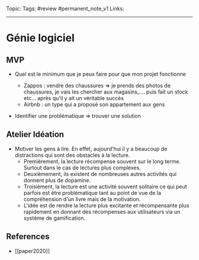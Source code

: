 Topic:
Tags: #review #permanent_note_v1
Links:

---

# Génie logiciel

## MVP

- Quel est le minimum que je peux faire pour que mon projet fonctionne

  - Zappos : vendre des chaussures => je prends des photos de chaussures, je vais les chercher aux magasins,.... puis fait un stock etc... après qu'il y ait un véritable succès
  - Airbnb : un type qui a proposé son appartement aux gens

- Identifier une problématique => trouver une solution

## Atelier Idéation

- Motiver les gens à lire. En effet, aujourd'hui il y a beaucoup de distractions qui sont des obstacles à la lecture.
  - Premièrement, la lecture récompense souvent sur le long terme. Surtout dans le cas de lectures plus complexes.
  - Deuxièmement, ils existent de nombreuses autres activités qui donnent plus de dopamine.
  - Troisièment, la lecture est une activité souvent solitaire ce qui peut parfois est être problématique tant au point de vue de la compréhension d'un livre mais de la motivation.
  - L'idée est de rendre la lecture plus excitante et récompensante plus rapidement en donnant des récompenses aux utilisateurs via un système de gamification.

## References

- [[paper2020]]
